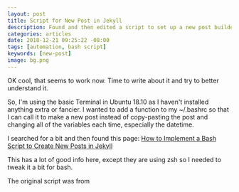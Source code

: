 ```yaml
---
layout: post
title: Script for New Post in Jekyll
description: Found and then edited a script to set up a new post builder
categories: articles
date: 2018-12-21 09:25:22 -08:00
tags: [automation, bash script]
keywords: [new-post]
image: bg.png
---
```

OK cool, that seems to work now. Time to write about it and try to better understand it.

So, I'm using the basic Terminal in Ubuntu 18.10 as I haven't installed anything extra or fancier. I wanted to add a function to my ~/.bashrc so that I can call it to make a new post instead of copy-pasting the post and changing all of the variables each time, especially the datetime.

I searched for a bit and then found this page:  [How to Implement a Bash Script to Create New Posts in Jekyll](http://joshuasoileau.com/articles/2016/06/08/how-to-implement-a-bash-script-to-create-new-posts-in-jekyll.html)

This has a lot of good info here, except they are using zsh so I needed to tweak it a bit for bash.

The original script was from

